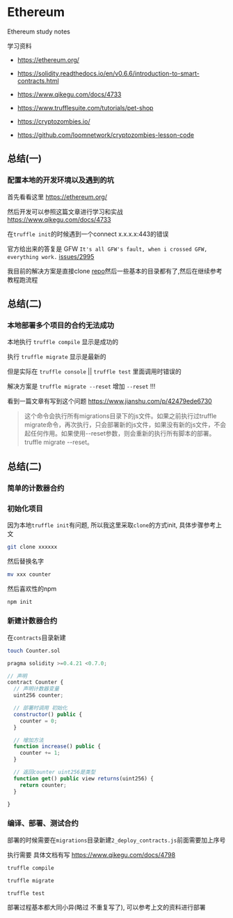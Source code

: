 # Ethereum

Ethereum study notes


学习资料
- https://ethereum.org/
- https://solidity.readthedocs.io/en/v0.6.6/introduction-to-smart-contracts.html
- https://www.qikegu.com/docs/4733
- https://www.trufflesuite.com/tutorials/pet-shop

- https://cryptozombies.io/
- https://github.com/loomnetwork/cryptozombies-lesson-code

## 总结(一) 

### 配置本地的开发环境以及遇到的坑

首先看看这里 https://ethereum.org/

然后开发可以参照这篇文章进行学习和实战 https://www.qikegu.com/docs/4733

在``truffle init``的时候遇到一个connect x.x.x.x:443的错误

官方给出来的答复是 GFW ``It's all GFW's fault, when i crossed GFW, everything work.`` [issues/2995](https://github.com/trufflesuite/truffle/issues/2995)

我目前的解决方案是直接clone [repo](https://github.com/truffle-box/bare-box)然后一些基本的目录都有了,然后在继续参考教程跑流程

## 总结(二)

### 本地部署多个项目的合约无法成功

本地执行 ``truffle compile`` 显示是成功的

执行 ``truffle migrate`` 显示是最新的

但是实际在 ``truffle console`` || ``truffle test`` 里面调用时错误的

解决方案是 ``truffle migrate --reset`` 增加 ``--reset`` !!!

看到一篇文章有写到这个问题 https://www.jianshu.com/p/42479ede6730 

> 这个命令会执行所有migrations目录下的js文件。如果之前执行过truffle migrate命令，再次执行，只会部署新的js文件，如果没有新的js文件，不会起任何作用。如果使用--reset参数，则会重新的执行所有脚本的部署。truffle migrate --reset。

## 总结(二)

### 简单的计数器合约

### 初始化项目

因为本地``truffle init``有问题, 所以我这里采取``clone``的方式init, 具体步骤参考上文

```bash
git clone xxxxxx
```

然后替换名字

```bash
mv xxx counter
```

然后喜欢性的npm

```bash
npm init
```



### 新建计数器合约

在``contracts``目录新建

```bash
touch Counter.sol
```

```js
pragma solidity >=0.4.21 <0.7.0;

// 声明
contract Counter {
  // 声明计数器变量
  uint256 counter;

  // 部署时调用 初始化
  constructor() public {
    counter = 0;
  }

  // 增加方法
  function increase() public {
    counter += 1;
  }

  // 返回counter uint256是类型
  function get() public view returns(uint256) {
    return counter;
  }

}
```

### 编译、部署、测试合约

部署的时候需要在``migrations``目录新建``2_deploy_contracts.js``前面需要加上序号

执行需要 具体文档有写 https://www.qikegu.com/docs/4798

```bash
truffle compile

truffle migrate

truffle test
```

部署过程基本都大同小异(略过 不重复写了), 可以参考上文的资料进行部署














